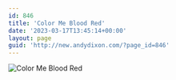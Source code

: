 ```yaml
---
id: 846
title: 'Color Me Blood Red'
date: '2023-03-17T13:45:14+00:00'
layout: page
guid: 'http://new.andydixon.com/?page_id=846'
---
```


![Color Me Blood Red](https://i0.wp.com/assets.g8x2.ldn.idrivee2-23.com/posters/Color%20Me%20Blood%20Red%2001.jpg?w=1200&ssl=1 "Color Me Blood Red")